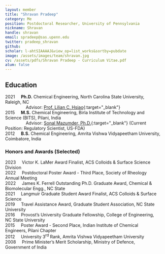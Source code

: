```yaml
---
layout: member
title: "Shravan Pradeep"
category: Me
position: Postdoctoral Researcher, University of Pennsylvania
nickname: Shravan
handle: shravan
email: spradeep@sas.upenn.edu
twitter: pradeep_shravan
github: 
scholar: l-ahtSIAAAAJ&view_op=list_works&sortby=pubdate
image: /assets/images/team/shravan.jpg
cv: /assets/pdfs/Shravan Pradeep - Curriculum Vitae.pdf
alum: false
---
```

## Education

2021 &nbsp; &nbsp; <b>Ph.D.</b> Chemical Engineering, North Carolina State University, Raleigh, NC<br>
&nbsp; &nbsp; &nbsp; &nbsp; &nbsp; &nbsp; &nbsp; &nbsp;&nbsp; Advisor: [Prof. Lilian C. Hsiao](https://www.cbe.ncsu.edu/person/chsiao2/){:target="_blank"}<br>
2015 &nbsp; &nbsp; <b>M.S.</b> Chemical Engineering, Birla Institute of Technology and Science (BITS), Pilani, India<br>
&nbsp; &nbsp; &nbsp; &nbsp; &nbsp; &nbsp; &nbsp; &nbsp;&nbsp; Advisor: [Sonal Mazumder, Ph.D.](https://www.linkedin.com/in/sonal-mazumder-ph-d-547baa12/){:target="_blank"} (Current Position: Regulatory Scientist, US-FDA)<br>
2012 &nbsp; &nbsp; <b>B.S.</b> Chemical Engineering, Amrita Vishwa Vidyapeetham University, Coimbatore, India

### Honors and Awards (Selected) 

2023 &nbsp; &nbsp; Victor K. LaMer Award Finalist, ACS Colloids & Surface Science Division<br>
2022 &nbsp; &nbsp; Postdoctoral Poster Award - Third Place, Society of Rheology Annual Meeting<br>
2022 &nbsp; &nbsp; James K. Ferrell Outstanding Ph.D. Graduate Award, Chemical & Biomolecular Engg., NC State<br>
2021 &nbsp; &nbsp; Langmuir Graduate Student Award Finalist, ACS Colloids & Surface Science<br>
2019 &nbsp; &nbsp; Travel Assistance Award, Graduate Student Association, NC State University<br>
2016 &nbsp; &nbsp; Provost’s University Graduate Fellowship, College of Engineering, NC State University<br>
2015 &nbsp; &nbsp; Poster Award - Second Place, Indian Institute of Chemical Engineers, Pilani Chapter<br>
2012 &nbsp; &nbsp; University 3<sup>rd</sup> Rank, Amrita Vishwa Vidyapeetham University<br>
2008 &nbsp; &nbsp; Prime Minister’s Merit Scholarship, Ministry of Defence, Government of India
